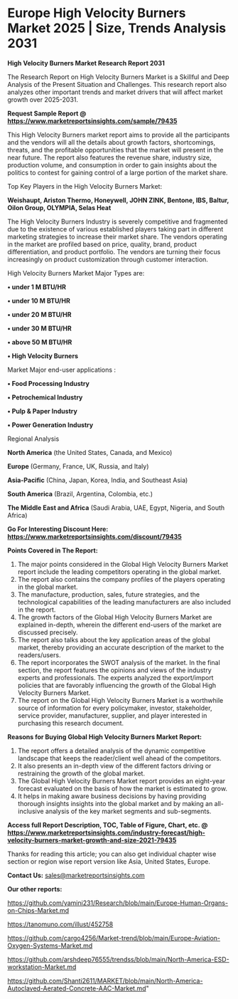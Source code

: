 # Europe High Velocity Burners Market 2025 | Size, Trends Analysis 2031

<strong>High Velocity Burners Market Research Report 2031</strong>

The Research Report on High Velocity Burners Market is a Skillful and Deep Analysis of the Present Situation and Challenges. This research report also analyzes other important trends and market drivers that will affect market growth over 2025-2031.

<strong>Request Sample Report @ <a href=https://www.marketreportsinsights.com/sample/79435>https://www.marketreportsinsights.com/sample/79435</a></strong>

This High Velocity Burners market report aims to provide all the participants and the vendors will all the details about growth factors, shortcomings, threats, and the profitable opportunities that the market will present in the near future. The report also features the revenue share, industry size, production volume, and consumption in order to gain insights about the politics to contest for gaining control of a large portion of the market share.

Top Key Players in the High Velocity Burners Market:

<strong>Weishaupt, Ariston Thermo, Honeywell, JOHN ZINK, Bentone, IBS, Baltur, Oilon Group, OLYMPIA, Selas Heat</strong>

The High Velocity Burners Industry is severely competitive and fragmented due to the existence of various established players taking part in different marketing strategies to increase their market share. The vendors operating in the market are profiled based on price, quality, brand, product differentiation, and product portfolio. The vendors are turning their focus increasingly on product customization through customer interaction.

High Velocity Burners Market Major Types are:

<strong>• under 1 M BTU/HR

• under 10 M BTU/HR

• under 20 M BTU/HR

• under 30 M BTU/HR

• above 50 M BTU/HR

• High Velocity Burners</strong>

Market Major end-user applications :

<strong>• Food Processing Industry

• Petrochemical Industry

• Pulp & Paper Industry

• Power Generation Industry</strong>

Regional Analysis

</u><strong><b>North America</b></strong> (the United States, Canada, and Mexico)

<strong><b>Europe </b></strong>(Germany, France, UK, Russia, and Italy)

<strong><b>Asia-Pacific</b></strong> (China, Japan, Korea, India, and Southeast Asia)

<strong><b>South America</b></strong> (Brazil, Argentina, Colombia, etc.)

<strong><b>The Middle East and Africa</b></strong> (Saudi Arabia, UAE, Egypt, Nigeria, and South Africa)

<strong>Go For Interesting Discount Here: <a href=https://www.marketreportsinsights.com/discount/79435>https://www.marketreportsinsights.com/discount/79435</a></strong>

<strong>Points Covered in The Report:</strong>
<ol>
  <li>The major points considered in the Global High Velocity Burners Market report include the leading competitors operating in the global market.</li>
  <li>The report also contains the company profiles of the players operating in the global market.</li>
  <li>The manufacture, production, sales, future strategies, and the technological capabilities of the leading manufacturers are also included in the report.</li>
  <li>The growth factors of the Global High Velocity Burners Market are explained in-depth, wherein the different end-users of the market are discussed precisely.</li>
  <li>The report also talks about the key application areas of the global market, thereby providing an accurate description of the market to the readers/users.</li>
  <li>The report incorporates the SWOT analysis of the market. In the final section, the report features the opinions and views of the industry experts and professionals. The experts analyzed the export/import policies that are favorably influencing the growth of the Global High Velocity Burners Market.</li>
  <li>The report on the Global High Velocity Burners Market is a worthwhile source of information for every policymaker, investor, stakeholder, service provider, manufacturer, supplier, and player interested in purchasing this research document.</li>
</ol>
<strong>Reasons for Buying Global High Velocity Burners Market Report:</strong>

<ol>
  <li>The report offers a detailed analysis of the dynamic competitive landscape that keeps the reader/client well ahead of the competitors.</li>
  <li>It also presents an in-depth view of the different factors driving or restraining the growth of the global market.</li>
  <li>The Global High Velocity Burners Market report provides an eight-year forecast evaluated on the basis of how the market is estimated to grow.</li>
  <li>It helps in making aware business decisions by having providing thorough insights insights into the global market and by making an all-inclusive analysis of the key market segments and sub-segments.</li>
</ol>
<strong>Access full Report Description, TOC, Table of Figure, Chart, etc. @ <a href=https://www.marketreportsinsights.com/industry-forecast/high-velocity-burners-market-growth-and-size-2021-79435>https://www.marketreportsinsights.com/industry-forecast/high-velocity-burners-market-growth-and-size-2021-79435</a></strong>


Thanks for reading this article; you can also get individual chapter wise section or region wise report version like Asia, United States, Europe.

<strong>Contact Us:</strong>
sales@marketreportsinsights.com

<strong>Our other reports:</strong>

<a href=https://github.com/yamini231/Research/blob/main/Europe-Human-Organs-on-Chips-Market.md>https://github.com/yamini231/Research/blob/main/Europe-Human-Organs-on-Chips-Market.md</a>

<a href=https://tanomuno.com/illust/452758>https://tanomuno.com/illust/452758</a>

<a href=https://github.com/cargo4256/Market-trend/blob/main/Europe-Aviation-Oxygen-Systems-Market.md>https://github.com/cargo4256/Market-trend/blob/main/Europe-Aviation-Oxygen-Systems-Market.md</a>

<a href=https://github.com/arshdeep76555/trendss/blob/main/North-America-ESD-workstation-Market.md>https://github.com/arshdeep76555/trendss/blob/main/North-America-ESD-workstation-Market.md</a>

<a href=https://github.com/Shanti2611/MARKET/blob/main/North-America-Autoclaved-Aerated-Concrete-AAC-Market.md>https://github.com/Shanti2611/MARKET/blob/main/North-America-Autoclaved-Aerated-Concrete-AAC-Market.md</a>"
